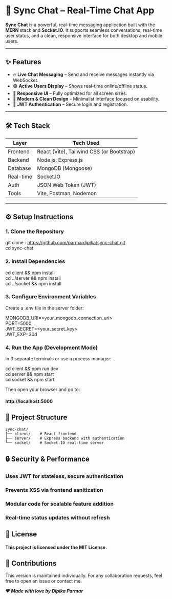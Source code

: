 # 🔄 Sync Chat – Real-Time Chat App

**Sync Chat** is a powerful, real-time messaging application built with the **MERN** stack and **Socket.IO**. It supports seamless conversations, real-time user status, and a clean, responsive interface for both desktop and mobile users.

---

## ✨ Features

- 🔥 **Live Chat Messaging** – Send and receive messages instantly via WebSocket.
- 🟢 **Active Users Display** – Shows real-time online/offline status.
- 📱 **Responsive UI** – Fully optimized for all screen sizes.
- 🎨 **Modern & Clean Design** – Minimalist interface focused on usability.
- 🔐 **JWT Authentication** – Secure login and registration.

---

## 🛠 Tech Stack

| Layer       | Tech Used                           |
|-------------|--------------------------------------|
| Frontend    | React (Vite), Tailwind CSS (or Bootstrap) |
| Backend     | Node.js, Express.js                  |
| Database    | MongoDB (Mongoose)                   |
| Real-time   | Socket.IO                            |
| Auth        | JSON Web Token (JWT)                 |
| Tools       | Vite, Postman, Nodemon               |

---

## ⚙️ Setup Instructions

### 1. Clone the Repository

git clone :  https://github.com/parmardipika/sync-chat.git <br>
cd sync-chat <br>

### 2. Install Dependencies

cd client && npm install <br>
cd ../server && npm install <br>
cd ../socket && npm install <br>

### 3. Configure Environment Variables
Create a .env file in the server folder: <br>

MONGODB_URI=<your_mongodb_connection_uri> <br>
PORT=5000 <br> 
JWT_SECRET=<your_secret_key> <br>
JWT_EXP=30d <br>

### 4. Run the App (Development Mode)
In 3 separate terminals or use a process manager: <br>

cd client && npm run dev <br>
cd server && npm start <br>
cd socket && npm start <br>

Then open your browser and go to:
#### http://localhost:5000



## 📁 Project Structure

```
sync-chat/
├── client/    # React frontend
├── server/    # Express backend with authentication
└── socket/    # Socket.IO real-time server
```

## 🔒 Security & Performance

### Uses JWT for stateless, secure authentication
### Prevents XSS via frontend sanitization
### Modular code for scalable feature addition
### Real-time status updates without refresh


## 📘 License
#### This project is licensed under the MIT License.

## 🤝 Contributions
This version is maintained individually. For any collaboration requests, feel free to open an issue or contact me.

***❤️ Made with love by Dipika Parmar***

